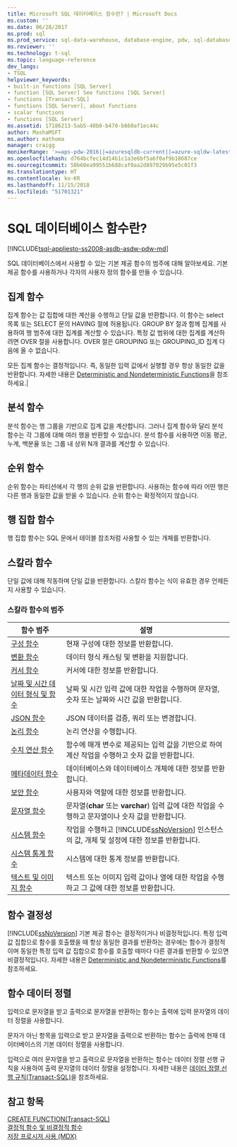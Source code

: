 ```yaml
---
title: Microsoft SQL 데이터베이스 함수란? | Microsoft Docs
ms.custom: ''
ms.date: 06/28/2017
ms.prod: sql
ms.prod_service: sql-data-warehouse, database-engine, pdw, sql-database
ms.reviewer: ''
ms.technology: t-sql
ms.topic: language-reference
dev_langs:
- TSQL
helpviewer_keywords:
- built-in functions [SQL Server]
- function [SQL Server] See functions [SQL Server]
- functions [Transact-SQL]
- functions [SQL Server], about functions
- scalar functions
- functions [SQL Server]
ms.assetid: 17186213-5ab5-40b0-b470-b660af1ec44c
author: MashaMSFT
ms.author: mathoma
manager: craigg
monikerRange: '>=aps-pdw-2016||=azuresqldb-current||=azure-sqldw-latest||>=sql-server-2016||=sqlallproducts-allversions||>=sql-server-linux-2017||=azuresqldb-mi-current'
ms.openlocfilehash: d764bcfec14d14b1c1a3e6bf5a6f0af9b18687ce
ms.sourcegitcommit: 50b60ea99551b688caf0aa2d897029b95e5c01f3
ms.translationtype: HT
ms.contentlocale: ko-KR
ms.lasthandoff: 11/15/2018
ms.locfileid: "51701321"
---
```

# <a name="what-are-the-sql-database-functions"></a>SQL 데이터베이스 함수란?
[!INCLUDE[tsql-appliesto-ss2008-asdb-asdw-pdw-md](../../includes/tsql-appliesto-ss2008-all-md.md)]

SQL 데이터베이스에서 사용할 수 있는 기본 제공 함수의 범주에 대해 알아보세요. 기본 제공 함수를 사용하거나 각자의 사용자 정의 함수를 만들 수 있습니다.
  
## <a name="aggregate-functions"></a>집계 함수

집계 함수는 값 집합에 대한 계산을 수행하고 단일 값을 반환합니다. 이 함수는 select 목록 또는 SELECT 문의 HAVING 절에 허용됩니다. GROUP BY 절과 함께 집계를 사용하여 행 범주에 대한 집계를 계산할 수 있습니다. 특정 값 범위에 대한 집계를 계산하려면 OVER 절을 사용합니다. OVER 절은 GROUPING 또는 GROUPING_ID 집계 다음에 올 수 없습니다.

모든 집계 함수는 결정적입니다. 즉, 동일한 입력 값에서 실행할 경우 항상 동일한 값을 반환합니다. 자세한 내용은 [Deterministic and Nondeterministic Functions](../../relational-databases/user-defined-functions/deterministic-and-nondeterministic-functions.md)을 참조하세요.|

## <a name="analytic-functions"></a>분석 함수
분석 함수는 행 그룹을 기반으로 집계 값을 계산합니다. 그러나 집계 함수와 달리 분석 함수는 각 그룹에 대해 여러 행을 반환할 수 있습니다. 분석 함수를 사용하면 이동 평균, 누계, 백분율 또는 그룹 내 상위 N개 결과를 계산할 수 있습니다.

## <a name="ranking-functions"></a>순위 함수
순위 함수는 파티션에서 각 행의 순위 값을 반환합니다. 사용하는 함수에 따라 어떤 행은 다른 행과 동일한 값을 받을 수 있습니다. 순위 함수는 확정적이지 않습니다.

## <a name="rowset-functions"></a>행 집합 함수
행 집합 함수는 SQL 문에서 테이블 참조처럼 사용할 수 있는 개체를 반환합니다.

## <a name="scalar-functions"></a>스칼라 함수
단일 값에 대해 작동하며 단일 값을 반환합니다. 스칼라 함수는 식이 유효한 경우 언제든지 사용할 수 있습니다.

### <a name="categories-of-scalar-functions"></a>스칼라 함수의 범주
  
|함수 범주|설명|  
|-----------------------|-----------------|  
|[구성 함수](configuration-functions-transact-sql.md)|현재 구성에 대한 정보를 반환합니다.|  
|[변환 함수](conversion-functions-transact-sql.md)|데이터 형식 캐스팅 및 변환을 지원합니다.|  
|[커서 함수](cursor-functions-transact-sql.md)|커서에 대한 정보를 반환합니다.|  
|[날짜 및 시간 데이터 형식 및 함수](date-and-time-data-types-and-functions-transact-sql.md)|날짜 및 시간 입력 값에 대한 작업을 수행하며 문자열, 숫자 또는 날짜와 시간 값을 반환합니다.|  
|[JSON 함수](json-functions-transact-sql.md)|JSON 데이터를 검증, 쿼리 또는 변경합니다.|  
|[논리 함수](https://msdn.microsoft.com/library/5b2b4546-951b-462d-91d5-e41fc5acd6f9)|논리 연산을 수행합니다.|  
|[수치 연산 함수](mathematical-functions-transact-sql.md)|함수에 매개 변수로 제공되는 입력 값을 기반으로 하여 계산 작업을 수행하고 숫자 값을 반환합니다.|  
|[메타데이터 함수](metadata-functions-transact-sql.md)|데이터베이스와 데이터베이스 개체에 대한 정보를 반환합니다.|  
|[보안 함수](security-functions-transact-sql.md)|사용자와 역할에 대한 정보를 반환합니다.|  
|[문자열 함수](string-functions-transact-sql.md)|문자열(**char** 또는 **varchar**) 입력 값에 대한 작업을 수행하고 문자열이나 숫자 값을 반환합니다.|  
|[시스템 함수](../../relational-databases/system-functions/system-functions-for-transact-sql.md)|작업을 수행하고 [!INCLUDE[ssNoVersion](../../includes/ssnoversion-md.md)] 인스턴스의 값, 개체 및 설정에 대한 정보를 반환합니다.|  
|[시스템 통계 함수](system-statistical-functions-transact-sql.md)|시스템에 대한 통계 정보를 반환합니다.|  
|[텍스트 및 이미지 함수](https://msdn.microsoft.com/library/b9c70488-1bf5-4068-a003-e548ccbc5199)|텍스트 또는 이미지 입력 값이나 열에 대한 작업을 수행하고 그 값에 대한 정보를 반환합니다.|  
  
## <a name="function-determinism"></a>함수 결정성  
 [!INCLUDE[ssNoVersion](../../includes/ssnoversion-md.md)] 기본 제공 함수는 결정적이거나 비결정적입니다. 특정 입력 값 집합으로 함수를 호출했을 때 항상 동일한 결과를 반환하는 경우에는 함수가 결정적이며 동일한 특정 입력 값 집합으로 함수를 호출할 때마다 다른 결과를 반환할 수 있으면 비결정적입니다. 자세한 내용은 [Deterministic and Nondeterministic Functions](../../relational-databases/user-defined-functions/deterministic-and-nondeterministic-functions.md)를 참조하세요.  
  
## <a name="function-collation"></a>함수 데이터 정렬  
 입력으로 문자열을 받고 출력으로 문자열을 반환하는 함수는 출력에 입력 문자열의 데이터 정렬을 사용합니다.  
  
 문자가 아닌 항목을 입력으로 받고 문자열을 출력으로 반환하는 함수는 출력에 현재 데이터베이스의 기본 데이터 정렬을 사용합니다.  
  
 입력으로 여러 문자열을 받고 출력으로 문자열을 반환하는 함수는 데이터 정렬 선행 규칙을 사용하여 출력 문자열의 데이터 정렬을 설정합니다. 자세한 내용은 [데이터 정렬 선행 규칙&#40;Transact-SQL&#41;](../../t-sql/statements/collation-precedence-transact-sql.md)을 참조하세요.  
  
## <a name="see-also"></a>참고 항목  
 [CREATE FUNCTION&#40;Transact-SQL&#41;](../../t-sql/statements/create-function-transact-sql.md)   
 [결정적 함수 및 비결정적 함수](../../relational-databases/user-defined-functions/deterministic-and-nondeterministic-functions.md)   
 [저장 프로시저 사용 &#40;MDX&#41;](../../mdx/using-stored-procedures-mdx.md)  
  
  
